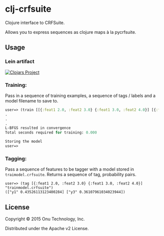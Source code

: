 # clj-crfsuite

Clojure interface to CRFSuite.

Allows you to express sequences as clojure maps à la pycrfsuite.

## Usage

### Lein artifact

[![Clojars Project](http://clojars.org/clj-crfsuite/latest-version.svg)](http://clojars.org/clj-crfsuite)



### Training:

Pass in a sequence of training examples, a sequence of tags / labels and a model filename to save to.

```clojure
user=> (train [[{:feat1 2.0, :feat2 3.0} {:feat1 3.0, :feat2 4.0}] [{:feat1 2.0, :feat2 3.0} {:feat1 4.0, :feat2 5.0}]] [["y1", "y2"], ["y1", "y3"]] "trainmodel.crfsuite")
.
.
.
L-BFGS resulted in convergence
Total seconds required for training: 0.000

Storing the model
user=>
```

### Tagging:

Pass a sequence of features to be tagger with a model stored in `traimodel.crfsuite`. Returns a
sequence of tag, probability pairs.

```
user=> (tag [{:feat1 2.0, :feat2 3.0} {:feat1 3.0, :feat2 4.0}] "trainmodel.crfsuite")
(["y1" 0.43526113123400284] ["y3" 0.36107961034023944])
```


## License

Copyright © 2015 Onu Technology, Inc.

Distributed under the Apache v2 License.
